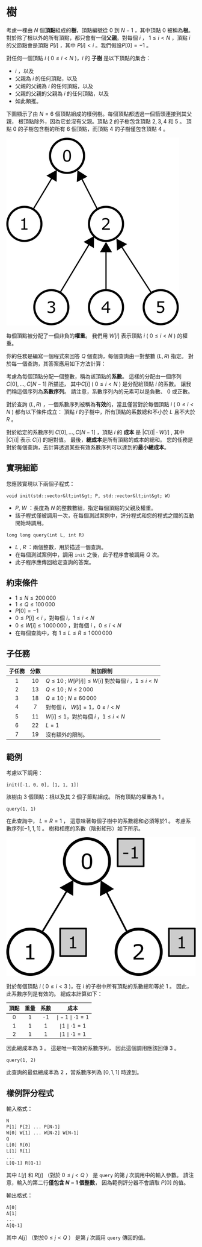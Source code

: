 # 樹

考慮一棵由 $N$ 個**頂點**組成的**樹**，頂點編號從 $0$ 到 $N-1$ ，其中頂點 $0$ 被稱為**根**。對於除了根以外的所有頂點，都只會有一個**父親**。對每個 $i$ ， $1 \leq i < N$ ，頂點 $i$ 的父節點會是頂點 $P[i]$ ，其中 $P[i] < i$ 。我們假設$P[0] = -1$ 。

對任何一個頂點 $i$ ( $0 \leq i < N$ )，$i$ 的 **子樹** 是以下頂點的集合：
 * $i$ ，以及
 * 父親為 $i$ 的任何頂點，以及
 * 父親的父親為 $i$ 的任何頂點，以及
 * 父親的父親的父親為 $i$ 的任何頂點，以及
 * 如此類推。

下圖顯示了由 $N = 6$ 個頂點組成的樣例樹。每個頂點都透過一個箭頭連接到其父親，
根頂點除外，因為它並沒有父親。頂點 $2$ 的子樹包含頂點 $2, 3, 4$ 和 $5$ 。
頂點 $0$ 的子樹包含樹的所有 $6$ 個頂點，而頂點 $4$ 的子樹僅包含頂點 $4$ 。

![](subtrees.png "150")

每個頂點被分配了一個非負的**權重**。
我們用 $W[i]$ 表示頂點 $i$ ( $0 \leq i < N$ ) 的權重。

你的任務是編寫一個程式來回答 $Q$ 個查詢，每個查詢由一對整數 $(L, R)$ 指定。
對於每一個查詢，其答案應用如下方法計算：

考慮為每個頂點分配一個整數，稱為該頂點的**系數**。
這樣的分配由一個序列 $C[0], \ldots, C[N-1]$ 所描述，
 其中$C[i]$ ( $0 \leq i < N$ ) 是分配給頂點 $i$ 的系數。
讓我們稱這個序列為**系數序列**。
請注意，系數序列內的元素可以是負數、  $0$ 或正數。

對於查詢 $(L, R)$ ，一個系數序列被稱為**有效**的，當且僅當對於每個頂點 $i$ ( $0 \leq i < N$ )
 都有以下條件成立：
 頂點 $i$ 的子樹中，所有頂點的系數總和不小於 $L$ 且不大於 $R$ 。

對於給定的系數序列 $C[0], \ldots, C[N-1]$ ，頂點 $i$ 的 **成本** 是 $|C[i]| \cdot W[i]$  , 其中 $|C[i]|$ 表示 $C[i]$ 的絕對值。
最後，**總成本**是所有頂點的成本的總和。
您的任務是對於每個查詢，去計算透過某些有效系數序列可以達到的**最小總成本**。

## 實現細節

您應該實現以下兩個子程式：

```
void init(std::vector&lt;int&gt; P, std::vector&lt;int&gt; W)
```

* $P$, $W$ ：長度為 $N$ 的整數數組，指定每個頂點的父親及權重。
* 該子程式僅被調用一次，在每個測試案例中，評分程式和您的程式之間的互動開始時調用。

```
long long query(int L, int R)
```
* $L$ , $R$ ：兩個整數，用於描述一個查詢。
* 在每個測試案例中，調用 `init` 之後，此子程序會被調用 $Q$ 次。
* 此子程序應傳回給定查詢的答案。


## 約束條件

* $1 \leq N \leq 200\,000$
* $1 \leq Q \leq 100\,000$
* $P[0] = -1$
* $0 \leq P[i] < i$ ，對每個 $i$，$1 \leq i < N$
* $0 \leq W[i] \leq 1\,000\,000$ ，對每個 $i$ ，$0 \leq i < N$
* 在每個查詢中，有 $1 \leq L \leq R \leq 1\,000\,000$

## 子任務

|子任務|分數 |附加限制 |
| :-----: | :----: | ---------------------- |
| 1 | $10$ | $Q \leq 10$ ; $W[P[i]] \leq W[i]$ 對於每個 $i$ ，$1 \leq i < N$
| 2 | $13$ | $Q \leq 10$ ; $N \leq 2\,000$
| 3 | $18$ | $Q \leq 10$ ; $N \leq 60\,000$
| 4 | $7$ |對每個 $i$， $W[i] = 1$，$0 \leq i < N$
| 5 | $11$ | $W[i] \leq 1$，對於每個 $i$ ，$1 \leq i < N$
| 6 | $22$ | $L = 1$
| 7 | $19$ |沒有額外的限制。



## 範例

考慮以下調用：

```
init([-1, 0, 0], [1, 1, 1])
```
該樹由 $3$ 個頂點：根以及其 $2$ 個子節點組成。
所有頂點的權重為 $1$ 。

```
query(1, 1)
```

在此查詢中， $L = R = 1$ ，
 這意味著每個子樹中的系數總和必須等於$1$ 。
考慮系數序列$[-1, 1, 1]$ 。
樹和相應的系數（陰影矩形）如下所示。

![](ex1.png "150")

對於每個頂點 $i$ ( $0 \leq i < 3$ )，在 $i$ 的子樹中所有頂點的系數總和等於 $1$ 。 
因此，此系數序列是有效的。
總成本計算如下：


|頂點|重量 |系數|成本|
| :----: | :----: | :---------: | :------------------------: |
| 0 | 1 | -1 | $\mid -1 \mid \cdot 1 = 1$
| 1 | 1 | 1 | $\mid 1 \mid \cdot 1 = 1$
| 2 | 1 | 1 | $\mid 1 \mid \cdot 1 = 1$

因此總成本為 $3$ 。
這是唯一有效的系數序列，
 因此這個調用應該回傳 $3$ 。

```
query(1, 2)
```
此查詢的最低總成本為 $2$ ，當系數序列為 $[0, 1, 1]$ 時達到。

## 樣例評分程式

輸入格式：

```
N
P[1] P[2] ... P[N-1]
W[0] W[1] ... W[N-2] W[N-1]
Q
L[0] R[0]
L[1] R[1]
...
L[Q-1] R[Q-1]
```

其中 $L[j]$ 和 $R[j]$ 
 （對於 $0 \leq j < Q$ ）
 是 `query` 的第 $j$ 次調用中的輸入參數。
請注意，輸入的第二行**僅包含 $N-1$ 個整數**，
 因為範例評分器不會讀取 $P[0]$ 的值。

輸出格式：
```
A[0]
A[1]
...
A[Q-1]
```

其中 $A[j]$ 
 （對於$0 \leq j < Q$ ）
 是第 $j$ 次調用 `query` 傳回的值。